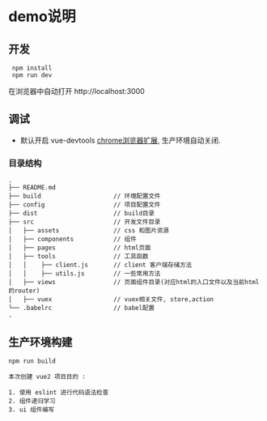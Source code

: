 # demo说明

## 开发
```
 npm install
 npm run dev
```
在浏览器中自动打开 http://localhost:3000

## 调试
- 默认开启 vue-devtools [chrome浏览器扩展](https://github.com/vuejs/vue-devtools), 生产环境自动关闭.

### 目录结构

```
.           
├── README.md           
├── build                    // 环境配置文件
├── config                   // 项目配置文件
├── dist                     // build目录
├── src                      // 开发文件目录
│   ├── assets               // css 和图片资源
│   ├── components           // 组件
│   ├── pages                // html页面
│   ├── tools                // 工具函数
│   │    ├── client.js       // client 客户端存储方法
│   │    ├── utils.js        // 一些常用方法
│   ├── views                // 页面组件目录(对应html的入口文件以及当前html的router)
│   ├── vuex                 // vuex相关文件, store,action
└── .babelrc                 // babel配置
.
```
## 生产环境构建  
```
npm run build
```

```
本次创建 vue2 项目目的 :

1. 使用 eslint 进行代码语法检查
2. 组件递归学习
3. ui 组件编写
```

